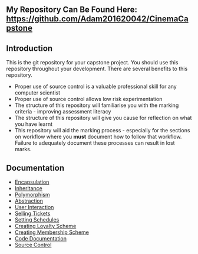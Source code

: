  ## My Repository Can Be Found Here: https://github.com/Adam201620042/CinemaCapstone
 
 ## Introduction
This is the git repository for your capstone project. You should use this repository throughout your development.
There are several benefits to this repository.
- Proper use of source control is a valuable professional skill for any computer scientist
- Proper use of source control allows low risk experimentation
- The structure of this repository will familiarise you with the marking criteria - improving assessment literacy
- The structure of this repository will give you cause for reflection on what you have learnt
- This repository will aid the marking process - especially for the sections on workflow where you **must** document how to follow that workflow. Failure to adequately document these processes can result in lost marks.

## Documentation

- [Encapsulation](Documentation/Encapsulation.md)
- [Inheritance](Documentation/Inheritance.md)
- [Polymorphism](Documentation/Polymorphism.md)
- [Abstraction](Documentation/Abstraction.md)
- [User Interaction](Documentation/UserInteraction.md)
- [Selling Tickets](Documentation/SellingTickets.md)
- [Setting Schedules](Documentation/SettingSchedules.md)
- [Creating Loyalty Scheme](Documentation/CreatingLoyaltyScheme.md)
- [Creating Membership Scheme](Documentation/CreatingMembershipScheme.md)
- [Code Documentation](Documentation/CodeDocumentation.md)
- [Source Control](Documentation/SourceControl.md)
